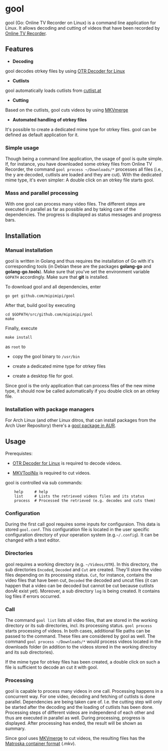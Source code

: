 # gool

gool (Go: Online TV Recorder on Linux) is a command line application for Linux. It allows decoding and cutting of videos that have been recorded by [Online TV Recorder](https://www.onlinetvrecorder.com/).

## Features

* **Decoding**

gool decodes otrkey files by using [OTR Decoder for Linux](http://www.onlinetvrecorder.com/downloads/otrdecoder-bin-linux-Ubuntu_8.04.2-x86_64-0.4.614.tar.bz2)

* **Cutlists**

gool automatically loads cutlists from [cutlist.at](http://cutlist.at)

* **Cutting**

Based on the cutlists, gool cuts videos by using [MKVmerge](https://mkvtoolnix.download/doc/mkvmerge.html)

* **Automated handling of otrkey files**

It's possible to create a dedicated mime type for otrkey files. gool can be defined as default application for it.

### Simple usage

Though being a command line application, the usage of gool is quite simple. If, for instance, you have downloaded some otrkey files from Online TV Recorder, the command `gool process ~/Downloads/*` processes all files (i.e., the y are decoded, cutlists are loaded and they are cut). With the dedicated mime type, it's even simpler: A double click on an otrkey file starts gool.

### Mass and parallel processing

With one gool can process many video files. The different steps are executed in parallel as far as possible and by taking care of the dependencies. The progress is displayed as status messages and progress bars.

## Installation

### Manual installation

gool is written in Golang and thus requires the installation of Go with it's corresponding tools (in Debian these are the packages **golang-go** and **golang-go.tools**). Make sure that you've set the environment variable `GOPATH` accordingly. Make sure that **git** is installed.

To download gool and all dependencies, enter

    go get github.com/mipimipi/gool

After that, build gool by executing

    cd $GOPATH/src/github.com/mipimipi/gool
    make

Finally, execute

    make install

as `root` to

* copy the gool binary to `/usr/bin`

* create a dedicated mime type for otrkey files

* create a desktop file for gool.

Since gool is the only application that can process files of the new mime type, it should now be called automatically if you double click on an otrkey file.

### Installation with package managers

For Arch Linux (and other Linux ditros, that can install packages from the Arch User Repository) there's a [gool package in AUR](https://aur.archlinux.org/packages/gool-git/).

## Usage

Prerequistes:

* [OTR Decoder for Linux](http://www.onlinetvrecorder.com/downloads/otrdecoder-bin-linux-Ubuntu_8.04.2-x86_64-0.4.614.tar.bz2) is required to decode videos.

* [MKVToolNix](https://mkvtoolnix.download/) is required to cut videos.

gool is controlled via sub commands:

        help     # help
        list     # Lists the retrieved videos files and its status
        process  # Processed the retrieved (e.g. decodes and cuts them)

### Configuration

During the first call gool requires some inputs for configuraion. This data is stored `gool.conf`. This configuration file is located in the user specific configuration directory of your operation system (e.g.`~/.config`). It can be changed with a text editor.

### Directories

gool requires a working directory (e.g. `~/Videos/OTR`). In this directory, the sub directories `Encoded`, `Decoded` and `Cut` are created. They'll store the video files depending on its processing status. `Cut`, for instance, contains the video files that have been cut, `Decoded` the decoded and uncut files (it can happen that a video can be decoded but cannot be cut because cutlists donÄt exist yet). Moreover, a sub directory `log` is being created. It contains log files if errors occurred.

### Call

The command `gool list` lists all video files, that are stored in the working directory or its sub directories, incl. its processing status. `gool process` starts processing of videos. In both cases, additional file paths can be passed to the command. These files are considered by gool as well. The command `gool process ~/Downloads/*` would process videos located in the downloads folder (in addition to the videos stored in the working directoy and its sub directories).

If the mime type for otrkey files has been created, a double click on such a file is sufficient to decode an cut it with gool.

### Processing

gool is capable to process many videos in one call. Processing happens in a concurrent way. For one video, decoding and fetching of cutlists is done parallel. Dependencies are being taken care of. I.e. the cutting step will only be started after the decoding and the loading of cutlists has been done. Processing steps of different videos are independend of each other and thus are executed in parallel as well. During processing, progress is displayed. After processing has ended, the result will be shown as summary.

Since gool uses [MKVmerge](https://mkvtoolnix.download/doc/mkvmerge.html) to cut videos, the resulting files has the [Matroska container format](https://de.wikipedia.org/wiki/Matroska) (.mkv).